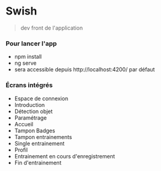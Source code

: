 # Swish
  
> dev front de l'application
  
  
### Pour lancer l'app
  
- npm install 
- ng serve
- sera accessible depuis http://localhost:4200/ par défaut


### Écrans intégrés

- Espace de connexion
- Introduction
- Détection objet
- Paramétrage
- Accueil
- Tampon Badges
- Tampon entrainements
- Single entrainement
- Profil
- Entrainement en cours d'enregistrement
- Fin d'entrainement